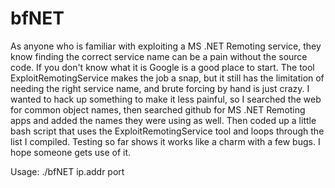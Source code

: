 # bfNET
As anyone who is familiar with exploiting a MS .NET Remoting service, they know finding the correct service name can be a pain without the source code. If you don't know what it is Google is a good place to start. The tool ExploitRemotingService makes the job a snap, but it still has the limitation of needing the right service name, and brute forcing by hand is just crazy. 
I wanted to hack up something to make it less painful, so I searched the web for common object names, then searched github for MS .NET Remoting apps and added the names they were using as well. Then coded up a little bash script that uses the ExploitRemotingService tool and loops through the list I compiled. Testing so far shows it works like a charm with a few bugs. I hope someone gets use of it. 

Usage: ./bfNET ip.addr port
